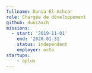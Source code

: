 ```yaml
---
fullname: Dunia El Achcar
role: Chargée de développement
github: duniaach
missions: 
  - start: '2019-11-01'
    end: '2020-01-31'
    status: independent
    employer: octo
startups:
    - aplus
---
```


